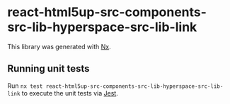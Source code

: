 # react-html5up-src-components-src-lib-hyperspace-src-lib-link

This library was generated with [Nx](https://nx.dev).

## Running unit tests

Run `nx test react-html5up-src-components-src-lib-hyperspace-src-lib-link` to execute the unit tests via [Jest](https://jestjs.io).
